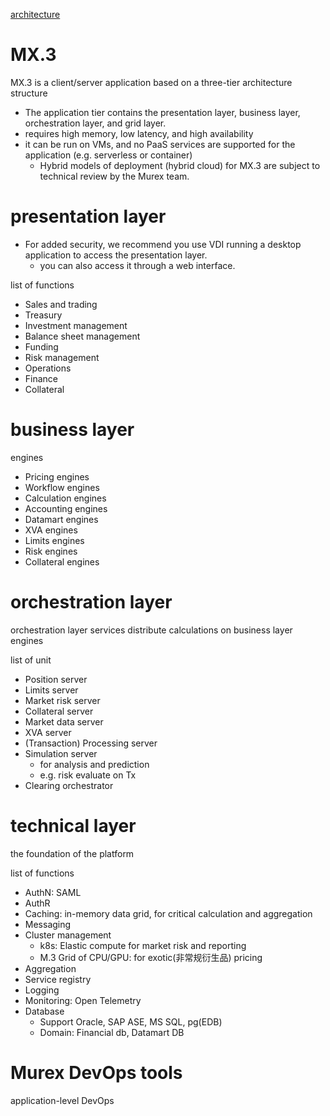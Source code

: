 [architecture](https://www.murex.com/en/solutions/technology/mx3-architecture)

# MX.3
MX.3 is a client/server application based on a three-tier architecture structure
- The application tier contains the presentation layer, business layer, orchestration layer, and grid layer.
- requires high memory, low latency, and high availability
- it can be run on VMs, and no PaaS services are supported for the application (e.g. serverless or container)
  - Hybrid models of deployment (hybrid cloud) for MX.3 are subject to technical review by the Murex team.

# presentation layer
- For added security, we recommend you use VDI running a desktop application to access the presentation layer.
  - you can also access it through a web interface.

list of functions
- Sales and trading
- Treasury
- Investment management
- Balance sheet management
- Funding
- Risk management
- Operations
- Finance
- Collateral

# business layer
engines
- Pricing engines
- Workflow engines
- Calculation engines
- Accounting engines
- Datamart engines
- XVA engines
- Limits engines
- Risk engines
- Collateral engines

# orchestration layer
orchestration layer services distribute calculations on business layer engines

list of unit
- Position server
- Limits server
- Market risk server
- Collateral server
- Market data server
- XVA server
- (Transaction) Processing server
- Simulation server
  - for analysis and prediction
  - e.g. risk evaluate on Tx
- Clearing orchestrator

# technical layer
the foundation of the platform

list of functions

- AuthN: SAML
- AuthR
- Caching: in-memory data grid, for critical calculation and aggregation
- Messaging
- Cluster management
  - k8s: Elastic compute for market risk and reporting
  - M.3 Grid of CPU/GPU: for exotic(非常规衍生品) pricing
- Aggregation
- Service registry
- Logging
- Monitoring: Open Telemetry
- Database
  - Support Oracle, SAP ASE, MS SQL, pg(EDB)
  - Domain: Financial db, Datamart DB


# Murex DevOps tools
application-level DevOps

